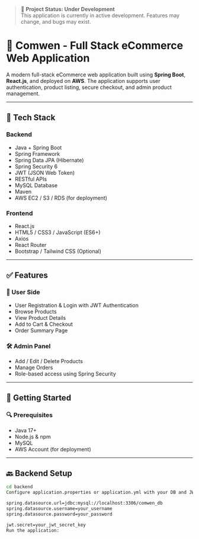 > 🚧 **Project Status: Under Development**  
> This application is currently in active development. Features may change, and bugs may exist.

# 🛒 Comwen - Full Stack eCommerce Web Application

A modern full-stack eCommerce web application built using **Spring Boot**, **React.js**, and deployed on **AWS**. The application supports user authentication, product listing, secure checkout, and admin product management.

---

## 🔧 Tech Stack

### Backend
- Java + Spring Boot
- Spring Framework
- Spring Data JPA (Hibernate)
- Spring Security 6
- JWT (JSON Web Token)
- RESTful APIs
- MySQL Database
- Maven
- AWS EC2 / S3 / RDS (for deployment)

### Frontend
- React.js
- HTML5 / CSS3 / JavaScript (ES6+)
- Axios
- React Router
- Bootstrap / Tailwind CSS (Optional)

---

## ✅ Features

### 👤 User Side
- User Registration & Login with JWT Authentication
- Browse Products
- View Product Details
- Add to Cart & Checkout
- Order Summary Page

### 🛠️ Admin Panel
- Add / Edit / Delete Products
- Manage Orders
- Role-based access using Spring Security

---

## 🚀 Getting Started

### 🔍 Prerequisites
- Java 17+
- Node.js & npm
- MySQL
- AWS Account (for deployment)

---

## 🔙 Backend Setup

```bash
cd backend
Configure application.properties or application.yml with your DB and JWT settings:

spring.datasource.url=jdbc:mysql://localhost:3306/comwen_db
spring.datasource.username=your_username
spring.datasource.password=your_password

jwt.secret=your_jwt_secret_key
Run the application:
